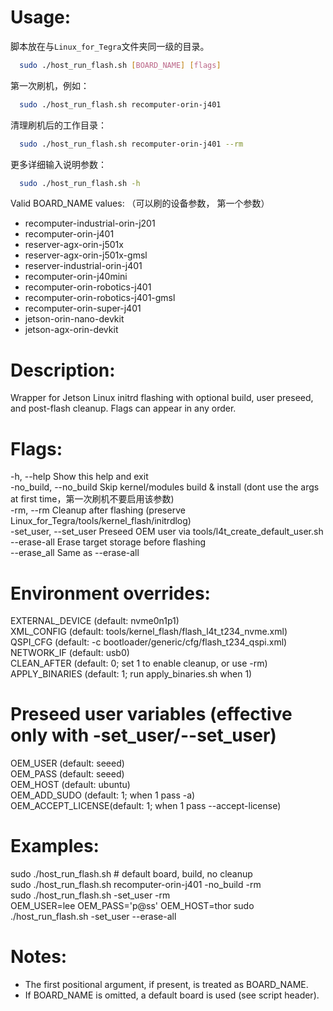 # Usage:
脚本放在与`Linux_for_Tegra`文件夹同一级的目录。

```bash
  sudo ./host_run_flash.sh [BOARD_NAME] [flags]
```
第一次刷机，例如：
```bash
  sudo ./host_run_flash.sh recomputer-orin-j401
```
清理刷机后的工作目录：
```bash
  sudo ./host_run_flash.sh recomputer-orin-j401 --rm
```

更多详细输入说明参数：
```bash
  sudo ./host_run_flash.sh -h
```

Valid BOARD_NAME values: （可以刷的设备参数， 第一个参数）
  - recomputer-industrial-orin-j201
  - recomputer-orin-j401
  - reserver-agx-orin-j501x
  - reserver-agx-orin-j501x-gmsl
  - reserver-industrial-orin-j401
  - recomputer-orin-j40mini
  - recomputer-orin-robotics-j401
  - recomputer-orin-robotics-j401-gmsl
  - recomputer-orin-super-j401
  - jetson-orin-nano-devkit
  - jetson-agx-orin-devkit

# Description:
  Wrapper for Jetson Linux initrd flashing with optional build, user preseed,
  and post-flash cleanup. Flags can appear in any order.  

# Flags:
  -h, --help            Show this help and exit  
  -no_build, --no_build Skip kernel/modules build & install (dont use the args at first time，第一次刷机不要启用该参数)  
  -rm, --rm             Cleanup after flashing (preserve Linux_for_Tegra/tools/kernel_flash/initrdlog)  
  -set_user, --set_user Preseed OEM user via tools/l4t_create_default_user.sh  
  --erase-all           Erase target storage before flashing  
  --erase_all           Same as --erase-all  

# Environment overrides:
  EXTERNAL_DEVICE   (default: nvme0n1p1)  
  XML_CONFIG        (default: tools/kernel_flash/flash_l4t_t234_nvme.xml)  
  QSPI_CFG          (default: -c bootloader/generic/cfg/flash_t234_qspi.xml)  
  NETWORK_IF        (default: usb0)  
  CLEAN_AFTER       (default: 0; set 1 to enable cleanup, or use -rm)  
  APPLY_BINARIES    (default: 1; run apply_binaries.sh when 1)  

# Preseed user variables (effective only with -set_user/--set_user)
  OEM_USER          (default: seeed)  
  OEM_PASS          (default: seeed)  
  OEM_HOST          (default: ubuntu)  
  OEM_ADD_SUDO      (default: 1; when 1 pass -a)  
  OEM_ACCEPT_LICENSE(default: 1; when 1 pass --accept-license)  

# Examples:
  sudo ./host_run_flash.sh                         # default board, build, no cleanup  
  sudo ./host_run_flash.sh recomputer-orin-j401 -no_build -rm  
  sudo ./host_run_flash.sh -set_user -rm  
  OEM_USER=lee OEM_PASS='p@ss' OEM_HOST=thor sudo ./host_run_flash.sh -set_user --erase-all  

# Notes:
  - The first positional argument, if present, is treated as BOARD_NAME.  
  - If BOARD_NAME is omitted, a default board is used (see script header).  

